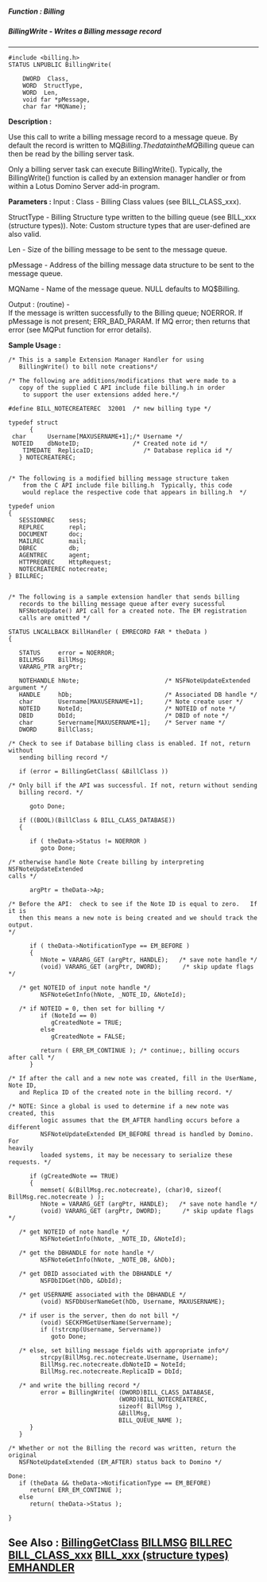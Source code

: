 ##### Function : Billing
##### BillingWrite - Writes a Billing message record
---
```
#include <billing.h>
STATUS LNPUBLIC BillingWrite(

	DWORD  Class,
	WORD  StructType,
	WORD  Len,
	void far *pMessage,
	char far *MQName);
```
**Description :**

Use this call to write a billing message record to a message queue.  By default 
the record is written to MQ$Billing.  The data in the MQ$Billing queue can then 
be read by the billing server task.  

Only a billing server task can execute BillingWrite().  Typically, the 
BillingWrite() function is called by an extension manager handler or from 
within a Lotus Domino Server add-in program.

**Parameters :**
Input :
Class  -  Billing Class values (see BILL_CLASS_xxx).

StructType  -  Billing Structure type written to the billing queue (see BILL_xxx (structure types)).  Note: Custom structure types that are user-defined are also valid.

Len  -  Size of the billing message to be sent to the message queue.

pMessage  -  Address of the billing message data structure to be sent to the message queue.

MQName  -  Name of the message queue.  NULL defaults to MQ$Billing.

Output :
(routine)  -  
If the message is written successfully to the Billing queue; NOERROR.
If pMessage is not present; ERR_BAD_PARAM.
If MQ error; then returns that error (see MQPut function for error details).



**Sample Usage :**
```
/* This is a sample Extension Manager Handler for using
   BillingWrite() to bill note creations*/

/* The following are additions/modifications that were made to a
   copy of the supplied C API include file billing.h in order
	to support the user extensions added here.*/

#define BILL_NOTECREATEREC  32001  /* new billing type */

typedef struct
      {
 char      Username[MAXUSERNAME+1];/* Username */
 NOTEID    dbNoteID;               /* Created note id */ 
    TIMEDATE  ReplicaID;              /* Database replica id */
   } NOTECREATEREC;


/* The following is a modified billing message structure taken
	from the C API include file billing.h  Typically, this code
	would replace the respective code that appears in billing.h  */

typedef union
{
   SESSIONREC    sess;
   REPLREC       repl;
   DOCUMENT      doc;
   MAILREC       mail;
   DBREC         db;
   AGENTREC      agent;
   HTTPREQREC    HttpRequest;
   NOTECREATEREC notecreate;
} BILLREC;


/* The following is a sample extension handler that sends billing
   records to the billing message queue after every sucessful 
   NFSNoteUpdate() API call for a created note. The EM registration
   calls are omitted */

STATUS LNCALLBACK BillHandler ( EMRECORD FAR * theData )
{ 
   
   STATUS     error = NOERROR;
   BILLMSG    BillMsg;
   VARARG_PTR argPtr;

   NOTEHANDLE hNote;                        /* NSFNoteUpdateExtended argument */
   HANDLE     hDb;                          /* Associated DB handle */
   char       Username[MAXUSERNAME+1];      /* Note create user */  
   NOTEID     NoteId;                       /* NOTEID of note */
   DBID       DbId;                         /* DBID of note */
   char       Servername[MAXUSERNAME+1];    /* Server name */  
   DWORD      BillClass; 

/* Check to see if Database billing class is enabled. If not, return without
   sending billing record */

   if (error = BillingGetClass( &BillClass ))

/* Only bill if the API was successful. If not, return without sending 
   billing record. */
     
      goto Done;

   if ((BOOL)(BillClass & BILL_CLASS_DATABASE))
   {

      if ( theData->Status != NOERROR )
         goto Done;
      
/* otherwise handle Note Create billing by interpreting NSFNoteUpdateExtended 
calls */
      
      argPtr = theData->Ap;

/* Before the API:  check to see if the Note ID is equal to zero.   If it is 
   then this means a new note is being created and we should track the output. 
*/
   
      if ( theData->NotificationType == EM_BEFORE )
      {
         hNote = VARARG_GET (argPtr, HANDLE);   /* save note handle */
         (void) VARARG_GET (argPtr, DWORD);      /* skip update flags */
            
   /* get NOTEID of input note handle */
         NSFNoteGetInfo(hNote, _NOTE_ID, &NoteId);

   /* if NOTEID = 0, then set for billing */
         if (NoteId == 0)
            gCreatedNote = TRUE;    
         else
            gCreatedNote = FALSE;    
            
         return ( ERR_EM_CONTINUE ); /* continue;, billing occurs after call */
      }

/* If after the call and a new note was created, fill in the UserName, Note ID, 
   and Replica ID of the created note in the billing record. */

/* NOTE: Since a global is used to determine if a new note was created, this 
         logic assumes that the EM_AFTER handling occurs before a different 
         NSFNoteUpdateExtended EM_BEFORE thread is handled by Domino.  For 
heavily
         loaded systems, it may be necessary to serialize these requests. */

      if (gCreatedNote == TRUE)
      {
         memset( &(BillMsg.rec.notecreate), (char)0, sizeof( 
BillMsg.rec.notecreate ) );
         hNote = VARARG_GET (argPtr, HANDLE);   /* save note handle */
         (void) VARARG_GET (argPtr, DWORD);      /* skip update flags */

   /* get NOTEID of note handle */
         NSFNoteGetInfo(hNote, _NOTE_ID, &NoteId);

   /* get the DBHANDLE for note handle */
         NSFNoteGetInfo(hNote, _NOTE_DB, &hDb);

   /* get DBID associated with the DBHANDLE */
         NSFDbIDGet(hDb, &DbId);

   /* get USERNAME associated with the DBHANDLE */
         (void) NSFDbUserNameGet(hDb, Username, MAXUSERNAME);

   /* if user is the server, then do not bill */
         (void) SECKFMGetUserName(Servername);
         if (!strcmp(Username, Servername))
            goto Done;       

   /* else, set billing message fields with appropriate info*/
         strcpy(BillMsg.rec.notecreate.Username, Username);
         BillMsg.rec.notecreate.dbNoteID = NoteId;  
         BillMsg.rec.notecreate.ReplicaID = DbId;  

   /* and write the billing record */
         error = BillingWrite( (DWORD)BILL_CLASS_DATABASE, 
                               (WORD)BILL_NOTECREATEREC, 
                               sizeof( BillMsg ),
                               &BillMsg,
                               BILL_QUEUE_NAME );
      }
   }

/* Whether or not the Billing the record was written, return the original
   NSFNoteUpdateExtended (EM_AFTER) status back to Domino */    

Done:
   if (theData && theData->NotificationType == EM_BEFORE)
      return( ERR_EM_CONTINUE );
   else
      return( theData->Status );

}
```
**See Also :**
[BillingGetClass](/domino-c-api-docs/reference/Func/BillingGetClass)
[BILLMSG](/domino-c-api-docs/reference/Data/BILLMSG)
[BILLREC](/domino-c-api-docs/reference/Data/BILLREC)
[BILL_CLASS_xxx](/domino-c-api-docs/reference/Symb/BILL_CLASS_xxx)
[BILL_xxx (structure types)](/domino-c-api-docs/reference/Symb/BILL_xxx (structure types))
[EMHANDLER](/domino-c-api-docs/reference/Data/EMHANDLER)
---
